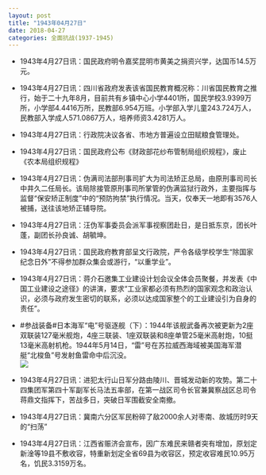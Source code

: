 ```yaml
---
layout: post
title: "1943年04月27日"
date: 2018-04-27
categories: 全面抗战(1937-1945)
---
```


<meta name="referrer" content="no-referrer" />

- 1943年4月27日讯：国民政府明令嘉奖昆明市黄美之捐资兴学，达国币14.5万元。 

- 1943年4月27日讯：四川省政府发表该省国民教育概况称：川省国民教育之推行，始于二十九年8月，目前共有乡镇中心小学4401所，国民学校3.9399万所，小学部4.4416万所，民教部6.954万班。小学部入学儿童243.724万人，民教部入学成人571.0867万人，培养师资3.4281万人。 

- 1943年4月27日讯：行政院决议各省、市地方普遍设立田赋粮食管理处。 

- 1943年4月27日讯：国民政府公布《财政部花纱布管制局组织规程》，废止《农本局组织规程》 

- 1943年4月27日讯：伪满司法部刑事司扩大为司法矫正总局，由原刑事司司长中井久二任局长。该局除接管原刑事司所掌管的伪满监狱行政外，主要指挥与监督“保安矫正制度”中的“预防拘禁”执行情况。当天，仅奉天一地即有3576人被捕，送往该地矫正辅导院。 

- 1943年4月27日讯：汪伪军事委员会派军事视察团赴日，是日抵东京，团长叶蓬，副团长孙良诚、胡毓坤。 

- 1943年4月27日讯：国民政府教育部呈文行政院，严令各级学校学生“除国家纪念日外”不得参加群众集会或游行，“以重学业”。 

- 1943年4月27日讯：蒋介石邀集工业建设计划会议全体会员聚餐，并发表《中国工业建设之途径》的讲演，要求“工业家都必须有热烈的国家观念和政治认识，必须与政府发生密切的联系，必须以达成国家整个的工业建设引为自身的责任”。 

- #参战装备#日本海军“电”号驱逐舰（下）：1944年该舰武备再次被更新为2座双联装127毫米舰炮，4座三联装、1座双联装和8座单管25毫米高射炮，10挺13毫米高射机枪。1944年5月14日，“雷”号在苏拉威西海域被美国海军潜艇“北梭鱼”号发射鱼雷命中后沉没。 <br/><img src="https://wx2.sinaimg.cn/large/aca367d8ly1fqqzfxvlp9j20dc09amyj.jpg" />

- 1943年4月27日讯：进犯太行山日军分路由陵川、晋城发动新的攻势。第二十四集团军第四十军副军长马法五率部，在第一战区司令长官兼冀察战区总司令蒋鼎文指挥下，苦战多日，突破日军围截安全南撤。 

- 1943年4月27日讯：冀南六分区军民粉碎了敌2000余人对枣南、故城历时9天的“扫荡” 

- 1943年4月27日讯：江西省赈济会宣布，因广东难民来赣者突有增加，原划定新淦等19县不敷收容，特重新划定全省69县为收容区，预定收容难民10.95万名，饥民3.3159万名。 

